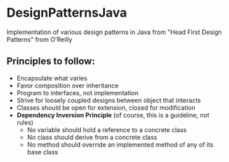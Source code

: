 # DesignPatternsJava
Implementation of various design patterns in Java from "Head First Design Patterns" from O'Reilly

## Principles to follow:

* Encapsulate what varies
* Favor composition over inheritance
* Program to interfaces, not implementation
* Strive for loosely coupled designs between object that interacts
* Classes should be open for extension, closed for modification
* **Dependency Inversion Principle** (of course, this is a guideline, not rules)
  - No variable should hold a reference to a concrete class
  - No class should derive from a concrete class
  - No method should override an implemented method of any of its base class
